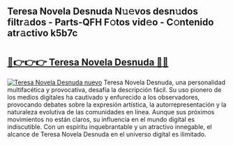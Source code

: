 ## Teresa Novela Desnuda N𝚞𝚎vos desn𝚞dos filtr𝚊dos - Parts-QFH F𝚘tos vid𝚎o - C𝚘ntenido atr𝚊ctivo k5b7c

# <h2><a href="http://mb7mip.tromn.icu/?c=Teresa+Novela+Desnuda">🔗👉👉👉 Teresa Novela Desnuda 🔗🔗</a></h2>

[![Teresa Novela Desnuda nuevo](https://i.imgur.com/pEAQMta.gif)](http://mb7mip.tromn.icu/?c=Teresa+Novela+Desnuda)
Teresa Novela Desnuda, una personalidad multifacética y provocativa, desafía la descripción fácil. Su uso pionero de los medios digitales ha cautivado y enfurecido a los observadores, provocando debates sobre la expresión artística, la autorrepresentación y la naturaleza evolutiva de las comunidades en línea. Aunque sus próximos movimientos no están claros, su influencia en el mundo digital es indiscutible. Con un espíritu inquebrantable y un atractivo innegable, el alcance de Teresa Novela Desnuda en el universo digital es ilimitado.
